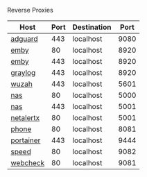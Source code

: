 Reverse Proxies

| Host | Port | Destination | Port |
|--|--|--|--|
| [adguard](http://adguard.opbta.com) | 443 | localhost | 9080 |
| [emby](http://emby.opbta.com) | 80 | localhost | 8920 |
| [emby](https://emby.opbta.com) | 443 | localhost | 8920 |
| [graylog](http://graylog.opbta.com) | 443 | localhost | 8920 |
| [wuzah](https://wuzah.opbta.com) | 443 | localhost | 5601 |
| [nas](http://nas.opbta.com) | 80 | localhost | 5000 |
| [nas](https://nas.opbta.com) | 443 | localhost | 5001 |
| [netalertx](http://netalertx.opbta.com) | 80 | localhost | 5001 |
| [phone](http://phone.opbta.com) | 80 | localhost | 8081 |
| [portainer](http://portainer.opbta.com) | 443 | localhost | 9444 |
| [speed](http://speed.opbta.com) | 80 | localhost | 9082 |
| [webcheck](http://webcheck.opbta.com) | 80 | localhost | 9081 |